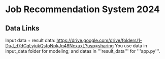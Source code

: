 # Job Recommendation System 2024
## Data Links
Input data + result data:
https://drive.google.com/drive/folders/1-DuJ_d7dCqLyiukQsfoNpkJq48NcxuxL?usp=sharing
You use data in input_data folder for modeling; and datas in '''result_data''' for '''app.py'''.
